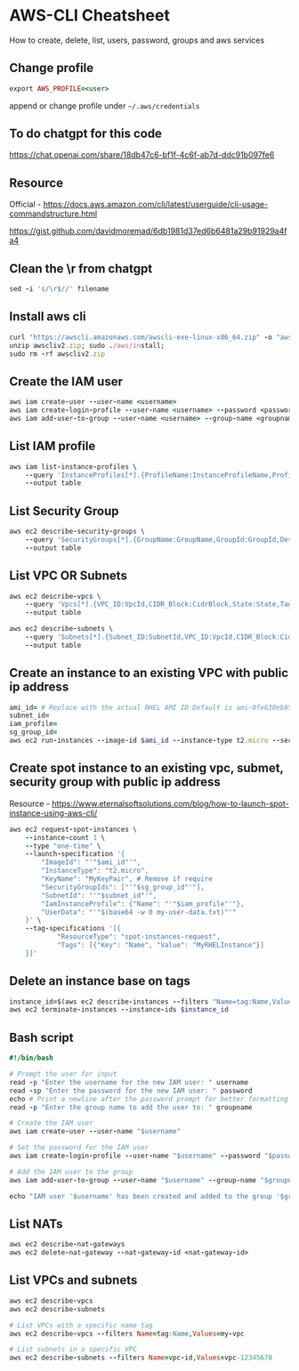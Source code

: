# AWS-CLI Cheatsheet
How to create, delete, list, users, password, groups and aws services

## Change profile
```ruby
export AWS_PROFILE=<user>
```

append or change profile under `~/.aws/credentials`

## To do chatgpt for this code
https://chat.openai.com/share/18db47c6-bf1f-4c6f-ab7d-ddc91b097fe6

## Resource

Official - https://docs.aws.amazon.com/cli/latest/userguide/cli-usage-commandstructure.html

https://gist.github.com/davidmoremad/6db1981d37ed6b6481a29b91929a4fa4

## Clean the \r from chatgpt
```ruby
sed -i 's/\r$//' filename
```

## Install aws cli
```ruby
curl "https://awscli.amazonaws.com/awscli-exe-linux-x86_64.zip" -o "awscliv2.zip"
unzip awscliv2.zip; sudo ./aws/install;
sudo rm -rf awscliv2.zip
```
## Create the IAM user
```ruby
aws iam create-user --user-name <username>
aws iam create-login-profile --user-name <username> --password <password> --password-reset-required # remove to not require
aws iam add-user-to-group --user-name <username> --group-name <groupname>
```
## List IAM profile
```ruby
aws iam list-instance-profiles \
    --query 'InstanceProfiles[*].{ProfileName:InstanceProfileName,ProfileId:InstanceProfileId,Role:Roles[0].RoleName,Path:Path,CreateDate:CreateDate}' \
    --output table
```
## List Security Group
```ruby
aws ec2 describe-security-groups \
    --query 'SecurityGroups[*].{GroupName:GroupName,GroupId:GroupId,Description:Description,VpcId:VpcId}' \
    --output table
```
## List VPC OR Subnets
```ruby
aws ec2 describe-vpcs \
    --query 'Vpcs[*].{VPC_ID:VpcId,CIDR_Block:CidrBlock,State:State,Tags:Tags}' \
    --output table

aws ec2 describe-subnets \
    --query 'Subnets[*].{Subnet_ID:SubnetId,VPC_ID:VpcId,CIDR_Block:CidrBlock,AvailabilityZone:AvailabilityZone,State:State,Tags:Tags}' \
    --output table
```
## Create an instance to an existing VPC with public ip address
```ruby
ami_id= # Replace with the actual RHEL AMI ID Default is ami-0fe630eb857a6ec83
subnet_id=
iam_profile=
sg_group_id=
aws ec2 run-instances --image-id $ami_id --instance-type t2.micro --security-group-ids $sg_group_id --subnet-id $subnet_id --associate-public-ip-address --iam-instance-profile Name=$iam_profile --user-data file://my-user-data.txt --tag-specifications 'ResourceType=instance,Tags=[{Key=Name,Value=MyRHELInstance}]'
```
## Create spot instance to an existing vpc, submet, security group with public ip address
Resource - https://www.eternalsoftsolutions.com/blog/how-to-launch-spot-instance-using-aws-cli/
```ruby
aws ec2 request-spot-instances \
    --instance-count 1 \
    --type "one-time" \
    --launch-specification '{
        "ImageId": "'"$ami_id"'",
        "InstanceType": "t2.micro",
        "KeyName": "MyKeyPair", # Remove if require
        "SecurityGroupIds": ["'"$sg_group_id"'"],
        "SubnetId": "'"$subnet_id"'",
        "IamInstanceProfile": {"Name": "'"$iam_profile"'"},
        "UserData": "'"$(base64 -w 0 my-user-data.txt)"'"
    }' \
    --tag-specifications '[{
            "ResourceType": "spot-instances-request",
            "Tags": [{"Key": "Name", "Value": "MyRHELInstance"}]
    }]'
```
## Delete an instance base on tags
```ruby
instance_id=$(aws ec2 describe-instances --filters "Name=tag:Name,Values=MyRHELInstance" --query 'Reservations[*].Instances[*].InstanceId' --output text)
aws ec2 terminate-instances --instance-ids $instance_id
```
## Bash script
```ruby
#!/bin/bash

# Prompt the user for input
read -p "Enter the username for the new IAM user: " username
read -sp "Enter the password for the new IAM user: " password
echo # Print a newline after the password prompt for better formatting
read -p "Enter the group name to add the user to: " groupname

# Create the IAM user
aws iam create-user --user-name "$username"

# Set the password for the IAM user
aws iam create-login-profile --user-name "$username" --password "$password" --password-reset-required

# Add the IAM user to the group
aws iam add-user-to-group --user-name "$username" --group-name "$groupname"

echo "IAM user '$username' has been created and added to the group '$groupname'."
```
## List NATs
```ruby
aws ec2 describe-nat-gateways
aws ec2 delete-nat-gateway --nat-gateway-id <nat-gateway-id>
```
## List VPCs and subnets
```ruby
aws ec2 describe-vpcs
aws ec2 describe-subnets

# List VPCs with a specific name tag
aws ec2 describe-vpcs --filters Name=tag:Name,Values=my-vpc

# List subnets in a specific VPC
aws ec2 describe-subnets --filters Name=vpc-id,Values=vpc-12345678
```
